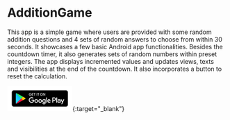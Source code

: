# AdditionGame

This app is a simple game where users are provided with some random addition questions and 4 sets of random answers to choose from within 30 seconds. It showcases a few basic Android app functionalities. Besides the countdown timer, it also generates sets of random numbers within preset integers. The app displays incremented values and updates views, texts and visibilities at the end of the countdown. It also incorporates a button to reset the calculation.

[<img src="resources/google-play-badge150.jpg">](https://play.google.com/store/apps/details?id=com.mancng.additiongame&hl=en){:target="_blank"}
